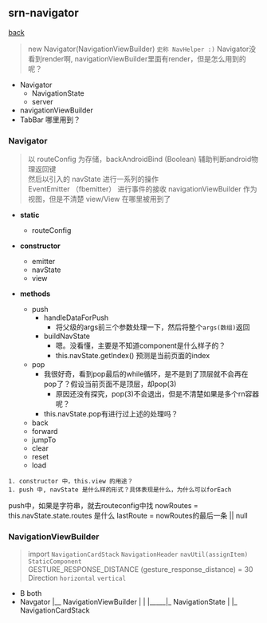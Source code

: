 ## srn-navigator

[back](../index.md)

> new Navigator(NavigationViewBuilder) `史称 NavHelper :)`
> Navigator没看到render啊, navigationViewBuilder里面有render，但是怎么用到的呢？

- Navigator
    - NavigationState
    - server
- navigationViewBuilder
- TabBar 哪里用到？



### Navigator

> 以 routeConfig 为存储，backAndroidBind (Boolean) 辅助判断android物理返回键   
> 然后以引入的 navState 进行一系列的操作  
> EventEmitter （fbemitter） 进行事件的接收
> navigationViewBuilder 作为视图，但是不清楚 view/View 在哪里被用到了

- **static**
    - routeConfig


- **constructor**
    - emitter
    - navState
    - view

- **methods**
    - push
        - handleDataForPush
            - 将父级的args前三个参数处理一下，然后将整个`args(数组)`返回
        - buildNavState
            - 嗯。没看懂，主要是不知道component是什么样子的？
            - this.navState.getIndex() 预测是当前页面的index
    - pop
        - 我很好奇，看到pop最后的while循环，是不是到了顶层就不会再在pop了？假设当前页面不是顶层，却pop(3)
            - 原因还没有探究，pop(3)不会退出，但是不清楚如果是多个rn容器呢？
        - this.navState.pop有进行过上述的处理吗？
    - back
    - forward
    - jumpTo
    - clear
    - reset
    - load

```疑点
1. constructor 中，this.view 的用途？
1. push 中, navState 是什么样的形式？具体表现是什么，为什么可以forEach
```

push中，如果是字符串，就去routeconfig中找
nowRoutes = this.navState.state.routes 是什么
lastRoute = nowRoutes的最后一条 || null

### NavigationViewBuilder

> import `NavigationCardStack` `NavigationHeader`  `navUtil(assignItem)` `StaticComponent`  
> GESTURE_RESPONSE_DISTANCE (gesture_response_distance) = 30  
> Direction `horizontal` `vertical`



- B both
- Navgator
    |__ NavigationViewBuilder
    |     |
    |_____|_ NavigationState
    |     |_ NavigationCardStack